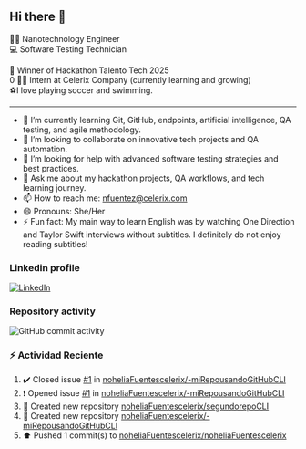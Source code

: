 ## Hi there 👋

:woman_scientist: Nanotechnology Engineer  
:computer: Software Testing Technician  

:pencil: Winner of Hackathon Talento Tech 2025  
       0  :student: Intern at Celerix Company (currently learning and growing)  
:soccer:I love playing soccer and swimming.

---

- 🌱 I’m currently learning Git, GitHub, endpoints, artificial intelligence, QA testing, and agile methodology.
- 👯 I’m looking to collaborate on innovative tech projects and QA automation.
- 🤔 I’m looking for help with advanced software testing strategies and best practices.
- 💬 Ask me about my hackathon projects, QA workflows, and tech learning journey.
- 📫 How to reach me: nfuentez@celerix.com
- 😄 Pronouns: She/Her
- ⚡ Fun fact: My main way to learn English was by watching One Direction and Taylor Swift interviews without subtitles. I definitely do not enjoy reading subtitles!

### Linkedin profile 


[![LinkedIn](https://img.shields.io/badge/LinkedIn-Profile-blue?logo=linkedin)](https://www.linkedin.com/in/nohelia-catalina-fuentes-cruz-572279200/)

### Repository activity

![GitHub commit activity](https://img.shields.io/github/commit-activity/m/noheliaFuentescelerix/noheliaFuentescelerix)

###  :zap: Actividad Reciente 

 <!--RECENT_ACTIVITY:start-->
1. ✔️ Closed issue [#1](https://github.com/noheliaFuentescelerix/-miRepousandoGitHubCLI/issues/1) in [noheliaFuentescelerix/-miRepousandoGitHubCLI](https://github.com/noheliaFuentescelerix/-miRepousandoGitHubCLI)<br>
2. ❗️ Opened issue [#1](https://github.com/noheliaFuentescelerix/-miRepousandoGitHubCLI/issues/1) in [noheliaFuentescelerix/-miRepousandoGitHubCLI](https://github.com/noheliaFuentescelerix/-miRepousandoGitHubCLI)<br>
3. 📔 Created new repository [noheliaFuentescelerix/segundorepoCLI](https://github.com/noheliaFuentescelerix/segundorepoCLI)<br>
4. 📔 Created new repository [noheliaFuentescelerix/-miRepousandoGitHubCLI](https://github.com/noheliaFuentescelerix/-miRepousandoGitHubCLI)<br>
5. ⬆️ Pushed 1 commit(s) to [noheliaFuentescelerix/noheliaFuentescelerix](https://github.com/noheliaFuentescelerix/noheliaFuentescelerix)<br>
<!--RECENT_ACTIVITY:end-->